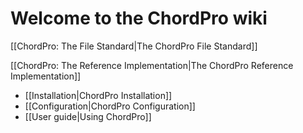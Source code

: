 # Welcome to the ChordPro wiki

[[ChordPro: The File Standard|The ChordPro File Standard]]

[[ChordPro: The Reference Implementation|The ChordPro Reference Implementation]]
* [[Installation|ChordPro Installation]]
* [[Configuration|ChordPro Configuration]]
* [[User guide|Using ChordPro]]
